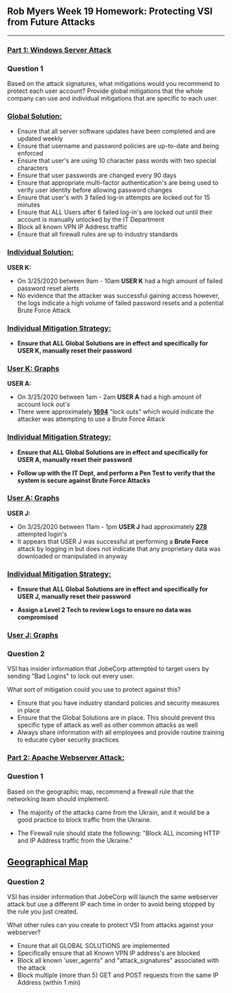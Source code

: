 ## Rob Myers Week 19 Homework: Protecting VSI from Future Attacks
---

### <u> Part 1: Windows Server Attack </u> 

### Question 1

Based on the attack signatures, what mitigations would you recommend to protect each user account? Provide global mitigations that the whole company can use and individual mitigations that are specific to each user.

### <u>Global Solution:</u>

* Ensure that all server software updates have been completed and are updated weekly
* Ensure that username and password policies are up-to-date and being enforced
* Ensure that user's are using 10 character pass words with two special characters
* Ensure that user passwords are changed every 90 days
* Ensure that appropriate multi-factor authentication's are being used to verify user identity before allowing password changes
* Ensure that user's with 3 failed log-in attempts are locked out for 15 minutes 
* Ensure that ALL Users after 6 failed log-in's are locked out until their account is manually unlocked by the IT Department
* Block all known VPN IP Address traffic 
* Ensure that all firewall rules are up to industry standards 

### <u>Individual Solution:</u>

**USER K:** 

* On 3/25/2020 between 9am - 10am **USER K** had a high amount of failed password reset alerts
* No evidence that the attacker was successful gaining access however, the logs indicate a high volume of failed password resets and a potential Brute Force Attack

### <u>Individual Mitigation Strategy:</U>

* **Ensure that ALL Global Solutions are in effect and specifically for USER K, manually reset their password** 

### [User K: Graphs](IMAGE/1.md) 

**USER A:** 

* On 3/25/2020 between 1am - 2am **USER A** had a high amount of account lock out's
* There were approximately **<u>1694</u>** "lock outs" which would indicate the attacker was attempting to use a Brute Force Attack 

### <u>Individual Mitigation Strategy:</U>

* **Ensure that ALL Global Solutions are in effect and specifically for USER A, manually reset their password**

* **Follow up with the IT Dept, and perform a Pen Test to verify that the system is secure against Brute Force Attacks** 

### [User A: Graphs](IMAGE/2.md) 

**USER J:**

* On 3/25/2020 between 11am - 1pm **USER J** had approximately **<u>278</u>** attempted login's
* It appears that USER J was successful at performing a **Brute Force** attack by logging in but does not indicate that any proprietary data was downloaded or manipulated in anyway

### <u>Individual Mitigation Strategy:</U>

* **Ensure that ALL Global Solutions are in effect and specifically for USER J, manually reset their password**

* **Assign a Level 2 Tech to review Logs to ensure no data was compromised** 


### [User J: Graphs](IMAGE/99.md) 
  
### Question 2

VSI has insider information that JobeCorp attempted to target users by sending "Bad Logins" to lock out every user.

What sort of mitigation could you use to protect against this?

* Ensure that you have industry standard policies and security measures in place
* Ensure that the Global Solutions are in place. This should prevent this specific type of attack as well as other common attacks as well
* Always share information with all employees and provide routine training to educate cyber security practices 
  
### <u>Part 2: Apache Webserver Attack:</u>

### Question 1

Based on the geographic map, recommend a firewall rule that the networking team should implement.

* The majority of the attacks came from the Ukrain, and it would be a good practice to block traffic from the Ukraine.

* The Firewall rule should state the following: "Block ALL incoming HTTP and IP Address traffic from the Ukraine."

## [Geographical Map](IMAGE/3.md) 

### Question 2  

VSI has insider information that JobeCorp will launch the same webserver attack but use a different IP each time in order to avoid being stopped by the rule you just created.

What other rules can you create to protect VSI from attacks against your webserver?

* Ensure that all GLOBAL SOLUTIONS are implemented
* Specifically ensure that all Known VPN IP address's are blocked
* Block all known 'user_agents" and "attack_signatures" associated with the attack
* Block multiple (more than 5) GET and POST requests from the same IP Address (within 1 min)
  




